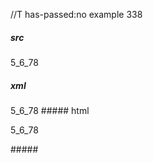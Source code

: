 //T has-passed:no
example 338
##### src
5_6_78
##### xml
<?xml version="1.0" encoding="UTF-8"?>
<!DOCTYPE document SYSTEM "CommonMark.dtd">
<document xmlns="http://commonmark.org/xml/1.0">
  <paragraph>
    <text>5_6_78</text>
  </paragraph>
</document>
##### html
<p>5_6_78</p>
#####
